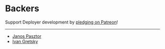 # Backers
Support Deployer development by [pledging on Patreon](https://www.patreon.com/deployer)!

---

* [Janos Pasztor](https://www.patreon.com/janoszen)
* [Ivan Gretsky ](https://www.patreon.com/ivangretsky)
